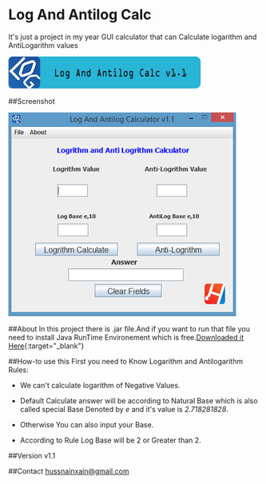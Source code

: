 # Log And Antilog Calc
It's just a project in my year GUI calculator that can Calculate logarithm and AntiLogarithm values

![image1](/resc/sc1.png)

##Screenshot

![image2](/resc/sc2.png)

##About
In this project there is .jar file.And if you want to run that file you need to install Java RunTime Environement which
is free.[Downloaded it Here](https://java.com/download){:target="_blank"}

##How-to use this
First you need to Know
Logarithm and Antilogarithm Rules:

+ We can't calculate logarithm of Negative Values.

+ Default Calculate answer will be according to Natural Base which is also called special Base Denoted by _e_ and
it's value is  _2.718281828_.

+ Otherwise You can also input your Base.

+ According to Rule Log Base will be 2 or Greater than 2.

##Version
v1.1

##Contact
hussnainxain@gmail.com
